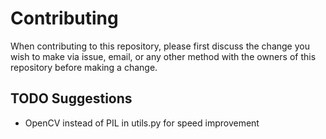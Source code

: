 # Contributing

When contributing to this repository, please first discuss the change you wish to make via issue,
email, or any other method with the owners of this repository before making a change.

## TODO Suggestions
* OpenCV instead of PIL in utils.py for speed improvement
